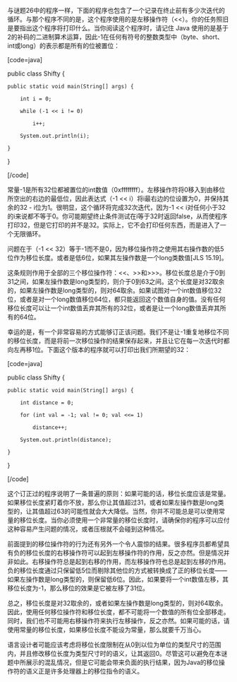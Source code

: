 与谜题26中的程序一样，下面的程序也包含了一个记录在终止前有多少次迭代的循环。与那个程序不同的是，这个程序使用的是左移操作符（<<）。你的任务照旧是要指出这个程序将打印什么。当你阅读这个程序时，请记住 Java 使用的是基于2的补码的二进制算术运算，因此-1在任何有符号的整数类型中（byte、short、int或long）的表示都是所有的位被置位： 
[code=java]
public class Shifty {
    public static void main(String[] args) {
        int i = 0;
        while (-1 << i != 0)
            i++;
        System.out.println(i);
    }
}
[/code]
常量-1是所有32位都被置位的int数值（0xffffffff）。左移操作符将0移入到由移位所空出的右边的最低位，因此表达式（-1 << i）将i最右边的位设置为0，并保持其余的32 - i位为1。很明显，这个循环将完成32次迭代，因为-1 << i对任何小于32的i来说都不等于0。你可能期望终止条件测试在i等于32时返回false，从而使程序打印32，但是它打印的并不是32。实际上，它不会打印任何东西，而是进入了一个无限循环。 
问题在于（-1 << 32）等于-1而不是0，因为移位操作符之使用其右操作数的低5位作为移位长度。或者是低6位，如果其左操作数是一个long类数值[JLS 15.19]。 
这条规则作用于全部的三个移位操作符：<<、>>和>>>。移位长度总是介于0到31之间，如果左操作数是long类型的，则介于0到63之间。这个长度是对32取余的，如果左操作数是long类型的，则对64取余。如果试图对一个int数值移位32位，或者是对一个long数值移位64位，都只能返回这个数值自身的值。没有任何移位长度可以让一个int数值丢弃其所有的32位，或者是让一个long数值丢弃其所有的64位。 
幸运的是，有一个非常容易的方式能够订正该问题。我们不是让-1重复地移位不同的移位长度，而是将前一次移位操作的结果保存起来，并且让它在每一次迭代时都向左再移1位。下面这个版本的程序就可以打印出我们所期望的32： 
[code=java]
public class Shifty {
    public static void main(String[] args) {
        int distance = 0;
        for (int val = -1; val != 0; val <<= 1)
            distance++;
        System.out.println(distance);
    }
}
[/code]
这个订正过的程序说明了一条普遍的原则：如果可能的话，移位长度应该是常量。如果移位长度紧盯着你不放，那么你让其值超过31，或者如果左操作数是long类型的，让其值超过63的可能性就会大大降低。当然，你并不可能总是可以使用常量的移位长度。当你必须使用一个非常量的移位长度时，请确保你的程序可以应付这种容易产生问题的情况，或者压根就不会碰到这种情况。 
前面提到的移位操作符的行为还有另外一个令人震惊的结果。很多程序员都希望具有负的移位长度的右移操作符可以起到左移操作符的作用，反之亦然。但是情况并非如此。右移操作符总是起到右移的作用，而左移操作符也总是起到左移的作用。负的移位长度通过只保留低5位而剔除其他位的方式被转换成了正的移位长度——如果左操作数是long类型的，则保留低6位。因此，如果要将一个int数值左移，其移位长度为-1，那么移位的效果是它被左移了31位。 
总之，移位长度是对32取余的，或者如果左操作数是long类型的，则对64取余。因此，使用任何移位操作符和移位长度，都不可能将一个数值的所有位全部移走。同时，我们也不可能用右移操作符来执行左移操作，反之亦然。如果可能的话，请使用常量的移位长度，如果移位长度不能设为常量，那么就要千万当心。 
语言设计者可能应该考虑将移位长度限制在从0到以位为单位的类型尺寸的范围内，并且修改移位长度为类型尺寸时的语义，让其返回0。尽管这可以避免在本谜题中所展示的混乱情况，但是它可能会带来负面的执行结果，因为Java的移位操作符的语义正是许多处理器上的移位指令的语义。